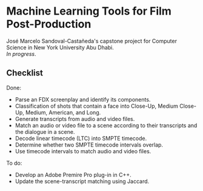# Machine Learning Tools for Film Post-Production
José Marcelo Sandoval-Castañeda's capstone project for Computer Science in New York University Abu Dhabi.\
_In progress_.

## Checklist
Done:
  * Parse an FDX screenplay and identify its components.
  * Classification of shots that contain a face into Close-Up, Medium Close-Up, Medium, American, and Long.
  * Generate transcripts from audio and video files.
  * Match an audio or video file to a scene according to their transcripts and the dialogue in a scene.
  * Decode linear timecode (LTC) into SMPTE timecode.
  * Determine whether two SMPTE timecode intervals overlap.
  * Use timecode intervals to match audio and video files.


To do:
  * Develop an Adobe Premire Pro plug-in in C++.
  * Update the scene-transcript matching using Jaccard.

